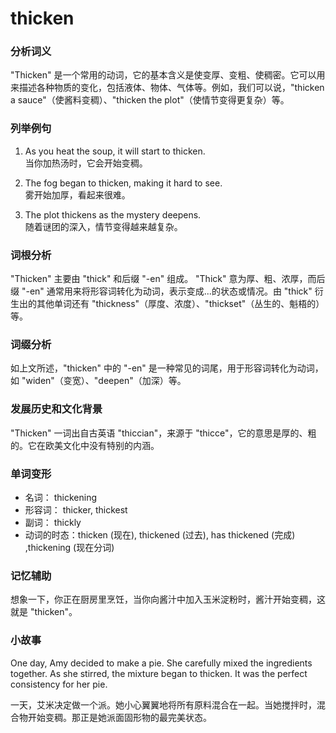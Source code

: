 # thicken

### 分析词义

  

"Thicken" 是一个常用的动词，它的基本含义是使变厚、变粗、使稠密。它可以用来描述各种物质的变化，包括液体、物体、气体等。例如，我们可以说，"thicken a sauce"（使酱料变稠）、"thicken the plot"（使情节变得更复杂）等。

  

### 列举例句

  

1.  As you heat the soup, it will start to thicken.  
    当你加热汤时，它会开始变稠。
    
      
    
2.  The fog began to thicken, making it hard to see.  
    雾开始加厚，看起来很难。
    
      
    
3.  The plot thickens as the mystery deepens.  
    随着谜团的深入，情节变得越来越复杂。
    
      
    

  

### 词根分析

  

"Thicken" 主要由 "thick" 和后缀 "-en" 组成。 "Thick" 意为厚、粗、浓厚，而后缀 "-en" 通常用来将形容词转化为动词，表示变成...的状态或情况。由 "thick" 衍生出的其他单词还有 "thickness"（厚度、浓度）、"thickset"（丛生的、魁梧的）等。

  

### 词缀分析

  

如上文所述，"thicken" 中的 "-en" 是一种常见的词尾，用于形容词转化为动词，如 "widen"（变宽）、"deepen"（加深）等。

  

### 发展历史和文化背景

  

"Thicken" 一词出自古英语 "thiccian"，来源于 "thicce"，它的意思是厚的、粗的。它在欧美文化中没有特别的内涵。

  

### 单词变形

  

*   名词： thickening
*   形容词： thicker, thickest
*   副词： thickly
*   动词的时态：thicken (现在), thickened (过去), has thickened (完成) ,thickening (现在分词)

  

### 记忆辅助

  

想象一下，你正在厨房里烹饪，当你向酱汁中加入玉米淀粉时，酱汁开始变稠，这就是 "thicken"。

  

### 小故事

  

One day, Amy decided to make a pie. She carefully mixed the ingredients together. As she stirred, the mixture began to thicken. It was the perfect consistency for her pie.

  

一天，艾米决定做一个派。她小心翼翼地将所有原料混合在一起。当她搅拌时，混合物开始变稠。那正是她派面固形物的最完美状态。
